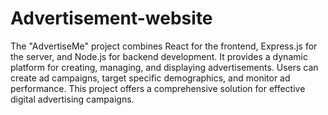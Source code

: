# Advertisement-website
 The "AdvertiseMe" project combines React for the frontend, Express.js for the server, and Node.js for backend development. It provides a dynamic platform for creating, managing, and displaying advertisements. Users can create ad campaigns, target specific demographics, and monitor ad performance. This project offers a comprehensive solution for effective digital advertising campaigns.
